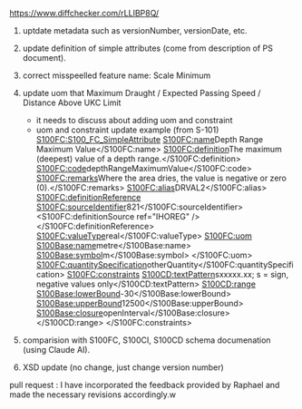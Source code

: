 https://www.diffchecker.com/rLLIBP8Q/

1. uptdate metadata such as versionNumber, versionDate, etc.
2. update definition of simple attributes (come from description of PS document).
3. correct misspeelled feature name: Scale Minimum
4. update uom that Maximum Draught / Expected Passing Speed / Distance Above UKC Limit
	- it needs to discuss about adding uom and constraint
	- uom and constraint update example (from S-101)
			<S100FC:S100_FC_SimpleAttribute>
			<S100FC:name>Depth Range Maximum Value</S100FC:name>
			<S100FC:definition>The maximum (deepest) value of a depth range.</S100FC:definition>
			<S100FC:code>depthRangeMaximumValue</S100FC:code>
			<S100FC:remarks>Where the area dries, the value is negative or zero (0).</S100FC:remarks>
			<S100FC:alias>DRVAL2</S100FC:alias>
			<S100FC:definitionReference>
				<S100FC:sourceIdentifier>821</S100FC:sourceIdentifier>
				<S100FC:definitionSource ref="IHOREG" />
			</S100FC:definitionReference>
			<S100FC:valueType>real</S100FC:valueType>
			<S100FC:uom>
				<S100Base:name>metre</S100Base:name>
				<S100Base:symbol>m</S100Base:symbol>
			</S100FC:uom>
			<S100FC:quantitySpecification>otherQuantity</S100FC:quantitySpecification>
			<S100FC:constraints>
				<S100CD:textPattern>sxxxxx.xx; s = sign, negative values only</S100CD:textPattern>
				<S100CD:range>
					<S100Base:lowerBound>-30</S100Base:lowerBound>
					<S100Base:upperBound>12500</S100Base:upperBound>
					<S100Base:closure>openInterval</S100Base:closure>
				</S100CD:range>
			</S100FC:constraints>
			
5. comparision with S100FC, S100CI, S100CD schema documenation (using Claude AI).
6. XSD update (no change, just change version number)

pull request : I have incorporated the feedback provided by Raphael and made the necessary revisions accordingly.w
